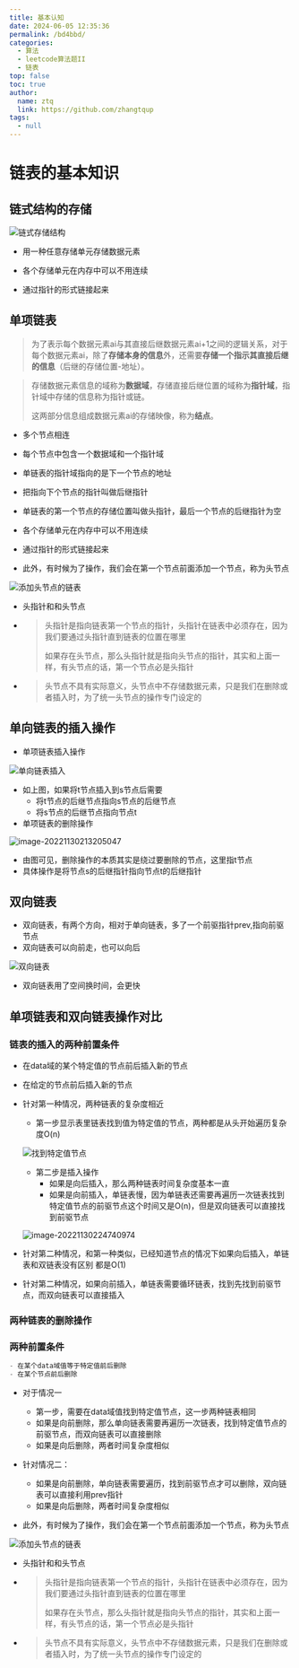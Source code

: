 ```yaml
---
title: 基本认知
date: 2024-06-05 12:35:36
permalink: /bd4bbd/
categories: 
  - 算法
  - leetcode算法题II
  - 链表
top: false
toc: true
author: 
  name: ztq
  link: https://github.com/zhangtqup
tags: 
  - null
---
```

# 链表的基本知识



## 链式结构的存储

![链式存储结构](https://zhangtq-blog.oss-cn-hangzhou.aliyuncs.com/content_picture/image-20221130204840602.png)

- 用一种任意存储单元存储数据元素

- 各个存储单元在内存中可以不用连续
- 通过指针的形式链接起来



## 单项链表

>为了表示每个数据元素ai与其直接后继数据元素ai+1之间的逻辑关系，对于每个数据元素ai，除了**存储本身的信息**外，还需要**存储一个指示其直接后继的信息**（后继的存储位置-地址）。

> 存储数据元素信息的域称为**数据域**，存储直接后继位置的域称为**指针域**，指针域中存储的信息称为指针或链。
>
> 这两部分信息组成数据元素ai的存储映像，称为**结点**。



- 多个节点相连
- 每个节点中包含一个数据域和一个指针域
- 单链表的指针域指向的是下一个节点的地址
- 把指向下个节点的指针叫做后继指针

- 单链表的第一个节点的存储位置叫做头指针，最后一个节点的后继指针为空
- 各个存储单元在内存中可以不用连续
- 通过指针的形式链接起来

- 此外，有时候为了操作，我们会在第一个节点前面添加一个节点，称为头节点



![添加头节点的链表](https://zhangtq-blog.oss-cn-hangzhou.aliyuncs.com/content_picture/image-20221130210704820.png)





- 头指针和和头节点

- > 头指针是指向链表第一个节点的指针，头指针在链表中必须存在，因为我们要通过头指针直到链表的位置在哪里
  >
  > 如果存在头节点，那么头指针就是指向头节点的指针，其实和上面一样，有头节点的话，第一个节点必是头指针

- > 头节点不具有实际意义，头节点中不存储数据元素，只是我们在删除或者插入时，为了统一头节点的操作专门设定的



## 单向链表的插入操作

- 单项链表插入操作



![单向链表插入](https://zhangtq-blog.oss-cn-hangzhou.aliyuncs.com/content_picture/image-20221130212139357.png)



- 如上图，如果将t节点插入到s节点后需要
  - 将t节点的后继节点指向s节点的后继节点
  - 将s节点的后继节点指向节点t
- 单项链表的删除操作

![image-20221130213205047](https://zhangtq-blog.oss-cn-hangzhou.aliyuncs.com/content_picture/image-20221130213205047.png)



- 由图可见，删除操作的本质其实是绕过要删除的节点，这里指t节点
- 具体操作是将节点s的后继指针指向节点t的后继指针

## 双向链表

- 双向链表，有两个方向，相对于单向链表，多了一个前驱指针prev,指向前驱节点
- 双向链表可以向前走，也可以向后

![双向链表](https://zhangtq-blog.oss-cn-hangzhou.aliyuncs.com/content_picture/image-20221130223251256.png)



- 双向链表用了空间换时间，会更快

## 单项链表和双向链表操作对比

### 链表的插入的两种前置条件

- 在data域的某个特定值的节点前后插入新的节点

- 在给定的节点前后插入新的节点

- 针对第一种情况，两种链表的复杂度相近

  - 第一步显示表里链表找到值为特定值的节点，两种都是从头开始遍历复杂度O(n)

  ![找到特定值节点](https://zhangtq-blog.oss-cn-hangzhou.aliyuncs.com/content_picture/image-20221130224227799.png)

  

    - 第二步是插入操作
      - 如果是向后插入，那么两种链表时间复杂度基本一直
      - 如果是向前插入，单链表慢，因为单链表还需要再遍历一次链表找到特定值节点的前驱节点这个时间又是O(n)，但是双向链表可以直接找到前驱节点

  ![image-20221130224740974](https://zhangtq-blog.oss-cn-hangzhou.aliyuncs.com/content_picture/image-20221130224740974.png)

- 针对第二种情况，和第一种类似，已经知道节点的情况下如果向后插入，单链表和双链表没有区别 都是O(1)

- 针对第二种情况，如果向前插入，单链表需要循环链表，找到先找到前驱节点，而双向链表可以直接插入

### 两种链表的删除操作

### 两种前置条件

```go
- 在某个data域值等于特定值前后删除
- 在某个节点前后删除
```

 - 对于情况一
   - 第一步，需要在data域值找到特定值节点，这一步两种链表相同
   - 如果是向前删除，那么单向链表需要再遍历一次链表，找到特定值节点的前驱节点，而双向链表可以直接删除
   - 如果是向后删除，两者时间复杂度相似
 - 针对情况二：
   - 如果是向前删除，单向链表需要遍历，找到前驱节点才可以删除，双向链表可以直接利用prev指针
   - 如果是向后删除，两者时间复杂度相似



- 此外，有时候为了操作，我们会在第一个节点前面添加一个节点，称为头节点



![添加头节点的链表](https://zhangtq-blog.oss-cn-hangzhou.aliyuncs.com/content_picture/image-20221130210704820.png)





- 头指针和和头节点

- > 头指针是指向链表第一个节点的指针，头指针在链表中必须存在，因为我们要通过头指针直到链表的位置在哪里
  >
  > 如果存在头节点，那么头指针就是指向头节点的指针，其实和上面一样，有头节点的话，第一个节点必是头指针

- > 头节点不具有实际意义，头节点中不存储数据元素，只是我们在删除或者插入时，为了统一头节点的操作专门设定的



